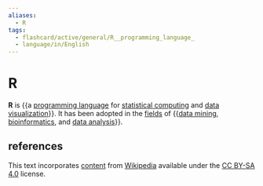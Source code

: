 ```yaml
---
aliases:
  - R
tags:
  - flashcard/active/general/R__programming_language_
  - language/in/English
---
```


# R

__R__ is {{a [programming language](programming%20language.md) for [statistical computing](computational%20statistics.md) and [data visualization](data%20and%20information%20visualization.md)}}. It has been adopted in the [fields](academic%20discipline.md) of {{[data mining](data%20mining.md), [bioinformatics](bioinformatics.md), and [data analysis](data%20analysis.md)}}. <!--SR:!2024-09-04,4,270!2024-09-13,10,270-->

## references

This text incorporates [content](https://en.wikipedia.org/wiki/R_(programming_language)) from [Wikipedia](Wikipedia.md) available under the [CC BY-SA 4.0](https://creativecommons.org/licenses/by-sa/4.0/) license.
